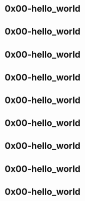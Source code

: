 # 0x00-hello_world 
# 0x00-hello_world 
# 0x00-hello_world 
# 0x00-hello_world 
# 0x00-hello_world 
# 0x00-hello_world 
# 0x00-hello_world 
# 0x00-hello_world 
# 0x00-hello_world 
